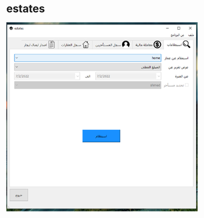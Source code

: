 # estates
![estatesImage](https://github.com/khaledfathi/estates/blob/main/image/appScreenShoot.PNG?raw=true)
